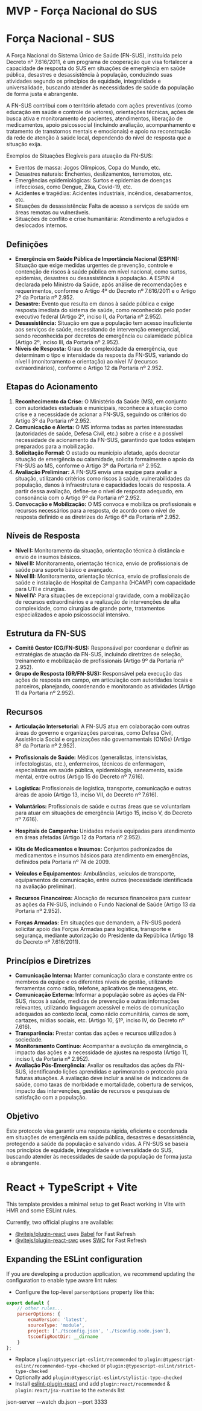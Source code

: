 # MVP - Força Nacional do SUS

# Força Nacional - SUS

A Força Nacional do Sistema Único de Saúde (FN-SUS), instituída pelo Decreto nº 7.616/2011, é um programa de cooperação que visa fortalecer a capacidade de resposta do SUS em situações de emergência em saúde pública, desastres e desassistência à população, conduzindo suas atividades segundo os princípios de equidade, integralidade e universalidade, buscando atender às necessidades de saúde da população de forma justa e abrangente.

A FN-SUS contribui com o território afetado com ações preventivas (como educação em saúde e controle de vetores), orientações técnicas, ações de busca ativa e monitoramento de pacientes, atendimentos, liberação de medicamentos, apoio psicossocial (incluindo avaliação, acompanhamento e tratamento de transtornos mentais e emocionais) e apoio na reconstrução da rede de atenção à saúde local, dependendo do nível de resposta que a situação exija.

Exemplos de Situações Elegíveis para atuação da FN-SUS:

- Eventos de massa: Jogos Olímpicos, Copa do Mundo, etc.
- Desastres naturais: Enchentes, deslizamentos, terremotos, etc.
- Emergências epidemiológicas: Surtos e epidemias de doenças infecciosas, como Dengue, Zika, Covid-19, etc.
- Acidentes e tragédias: Acidentes industriais, incêndios, desabamentos, etc.
- Situações de desassistência: Falta de acesso a serviços de saúde em áreas remotas ou vulneráveis.
- Situações de conflito e crise humanitária: Atendimento a refugiados e deslocados internos.

## Definições

- **Emergência em Saúde Pública de Importância Nacional (ESPIN):** Situação que exige medidas urgentes de prevenção, controle e contenção de riscos à saúde pública em nível nacional, como surtos, epidemias, desastres ou desassistência à população. A ESPIN é declarada pelo Ministro da Saúde, após análise de recomendações e requerimentos, conforme o Artigo 4º do Decreto nº 7.616/2011 e o Artigo 2º da Portaria nº 2.952.
- **Desastre:** Evento que resulta em danos à saúde pública e exige resposta imediata do sistema de saúde, como reconhecido pelo poder executivo federal (Artigo 2º, inciso II, da Portaria nº 2.952).
- **Desassistência:** Situação em que a população tem acesso insuficiente aos serviços de saúde, necessitando de intervenção emergencial, sendo reconhecida por decretos de emergência ou calamidade pública (Artigo 2º, inciso III, da Portaria nº 2.952).
- **Níveis de Resposta:** Graus de complexidade da emergência, que determinam o tipo e intensidade da resposta da FN-SUS, variando do nível I (monitoramento e orientação) ao nível IV (recursos extraordinários), conforme o Artigo 12 da Portaria nº 2.952.

## Etapas do Acionamento

1. **Reconhecimento da Crise:** O Ministério da Saúde (MS), em conjunto com autoridades estaduais e municipais, reconhece a situação como crise e a necessidade de acionar a FN-SUS, seguindo os critérios do Artigo 3º da Portaria nº 2.952.
2. **Comunicação e Alerta:** O MS informa todas as partes interessadas (autoridades de saúde, Defesa Civil, etc.) sobre a crise e a possível necessidade de acionamento da FN-SUS, garantindo que todos estejam preparados para a mobilização.
3. **Solicitação Formal:** O estado ou município afetado, após decretar situação de emergência ou calamidade, solicita formalmente o apoio da FN-SUS ao MS, conforme o Artigo 3º da Portaria nº 2.952.
4. **Avaliação Preliminar:** A FN-SUS envia uma equipe para avaliar a situação, utilizando critérios como riscos à saúde, vulnerabilidades da população, danos à infraestrutura e capacidades locais de resposta. A partir dessa avaliação, define-se o nível de resposta adequado, em consonância com o Artigo 9º da Portaria nº 2.952.
5. **Convocação e Mobilização:** O MS convoca e mobiliza os profissionais e recursos necessários para a resposta, de acordo com o nível de resposta definido e as diretrizes do Artigo 6º da Portaria nº 2.952.

## Níveis de Resposta

- **Nível I:** Monitoramento da situação, orientação técnica à distância e envio de insumos básicos.
- **Nível II:** Monitoramento, orientação técnica, envio de profissionais de saúde para suporte básico e avançado.
- **Nível III:** Monitoramento, orientação técnica, envio de profissionais de saúde e instalação de Hospital de Campanha (HCAMP) com capacidade para UTI e cirurgias.
- **Nível IV:** Para situações de excepcional gravidade, com a mobilização de recursos extraordinários e a realização de intervenções de alta complexidade, como cirurgias de grande porte, tratamentos especializados e apoio psicossocial intensivo.

## Estrutura da FN-SUS

- **Comitê Gestor (CG/FN-SUS):** Responsável por coordenar e definir as estratégias de atuação da FN-SUS, incluindo diretrizes de seleção, treinamento e mobilização de profissionais (Artigo 9º da Portaria nº 2.952).
- **Grupo de Resposta (GR/FN-SUS):** Responsável pela execução das ações de resposta em campo, em articulação com autoridades locais e parceiros, planejando, coordenando e monitorando as atividades (Artigo 11 da Portaria nº 2.952).

## Recursos

- **Articulação Intersetorial:** A FN-SUS atua em colaboração com outras áreas do governo e organizações parceiras, como Defesa Civil, Assistência Social e organizações não governamentais (ONGs) (Artigo 8º da Portaria nº 2.952).
- **Profissionais de Saúde:** Médicos (generalistas, intensivistas, infectologistas, etc.), enfermeiros, técnicos de enfermagem, especialistas em saúde pública, epidemiologia, saneamento, saúde mental, entre outros (Artigo 15 do Decreto nº 7.616).
- **Logística:** Profissionais de logística, transporte, comunicação e outras áreas de apoio (Artigo 13, inciso VII, do Decreto nº 7.616).
- **Voluntários:** Profissionais de saúde e outras áreas que se voluntariam para atuar em situações de emergência (Artigo 15, inciso V, do Decreto nº 7.616).
- **Hospitais de Campanha:** Unidades móveis equipadas para atendimento em áreas afetadas (Artigo 12 da Portaria nº 2.952).
- **Kits de Medicamentos e Insumos:** Conjuntos padronizados de medicamentos e insumos básicos para atendimento em emergências, definidos pela Portaria nº 74 de 2009.
- **Veículos e Equipamentos:** Ambulâncias, veículos de transporte, equipamentos de comunicação, entre outros (necessidade identificada na avaliação preliminar).
- **Recursos Financeiros:** Alocação de recursos financeiros para custear as ações da FN-SUS, incluindo o Fundo Nacional de Saúde (Artigo 13 da Portaria nº 2.952).

- **Forças Armadas:** Em situações que demandem, a FN-SUS poderá solicitar apoio das Forças Armadas para logística, transporte e segurança, mediante autorização do Presidente da República (Artigo 18 do Decreto nº 7.616/2011).

## Princípios e Diretrizes

- **Comunicação Interna:** Manter comunicação clara e constante entre os membros da equipe e os diferentes níveis de gestão, utilizando ferramentas como rádio, telefone, aplicativos de mensagens, etc.
- **Comunicação Externa:** Informar a população sobre as ações da FN-SUS, riscos à saúde, medidas de prevenção e outras informações relevantes, utilizando linguagem acessível e meios de comunicação adequados ao contexto local, como rádio comunitária, carros de som, cartazes, mídias sociais, etc. (Artigo 10, §1º, inciso IV, do Decreto nº 7.616).
- **Transparência:** Prestar contas das ações e recursos utilizados à sociedade.
- **Monitoramento Contínuo**: Acompanhar a evolução da emergência, o impacto das ações e a necessidade de ajustes na resposta (Artigo 11, inciso I, da Portaria nº 2.952).
- **Avaliação Pós-Emergência**: Avaliar os resultados das ações da FN-SUS, identificando lições aprendidas e aprimorando o protocolo para futuras atuações. A avaliação deve incluir a análise de indicadores de saúde, como taxas de morbidade e mortalidade, cobertura de serviços, impacto das intervenções, gestão de recursos e pesquisas de satisfação com a população.

## Objetivo

Este protocolo visa garantir uma resposta rápida, eficiente e coordenada em situações de emergência em saúde pública, desastres e desassistência, protegendo a saúde da população e salvando vidas. A FN-SUS se baseia nos princípios de equidade, integralidade e universalidade do SUS, buscando atender às necessidades de saúde da população de forma justa e abrangente.

# React + TypeScript + Vite

This template provides a minimal setup to get React working in Vite with HMR and some ESLint rules.

Currently, two official plugins are available:

- [@vitejs/plugin-react](https://github.com/vitejs/vite-plugin-react/blob/main/packages/plugin-react/README.md) uses [Babel](https://babeljs.io/) for Fast Refresh
- [@vitejs/plugin-react-swc](https://github.com/vitejs/vite-plugin-react-swc) uses [SWC](https://swc.rs/) for Fast Refresh

## Expanding the ESLint configuration

If you are developing a production application, we recommend updating the configuration to enable type aware lint rules:

- Configure the top-level `parserOptions` property like this:

```js
export default {
	// other rules...
	parserOptions: {
		ecmaVersion: 'latest',
		sourceType: 'module',
		project: ['./tsconfig.json', './tsconfig.node.json'],
		tsconfigRootDir: __dirname
	}
};
```

- Replace `plugin:@typescript-eslint/recommended` to `plugin:@typescript-eslint/recommended-type-checked` or `plugin:@typescript-eslint/strict-type-checked`
- Optionally add `plugin:@typescript-eslint/stylistic-type-checked`
- Install [eslint-plugin-react](https://github.com/jsx-eslint/eslint-plugin-react) and add `plugin:react/recommended` & `plugin:react/jsx-runtime` to the `extends` list

json-server --watch db.json --port 3333

